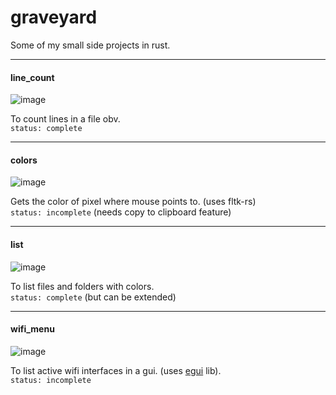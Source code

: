 # graveyard
Some of my small side projects in rust.

---
#### line_count

![image](https://user-images.githubusercontent.com/77913442/147237875-d9c13afb-3634-4ef9-9c7b-2b17fa70bb61.png)

To count lines in a file obv. <br />
`status: complete`

---
#### colors

![image](https://user-images.githubusercontent.com/77913442/147237949-9efd9328-ac1d-49cd-920d-e5c7cd88abc7.png)

Gets the color of pixel where mouse points to. (uses fltk-rs)<br />
`status: incomplete` (needs copy to clipboard feature)

---
#### list

![image](https://user-images.githubusercontent.com/77913442/147237989-7fff900a-71ab-4ab1-8cba-64b7a203efba.png)

To list files and folders with colors. <br />
`status: complete` (but can be extended)

---
#### wifi_menu

![image](https://user-images.githubusercontent.com/77913442/147238021-d9aea35b-34f8-44be-8988-2c6f823bda86.png)

To list active wifi interfaces in a gui. (uses [egui](https://github.com/emilk/egui) lib). <br />
`status: incomplete`
